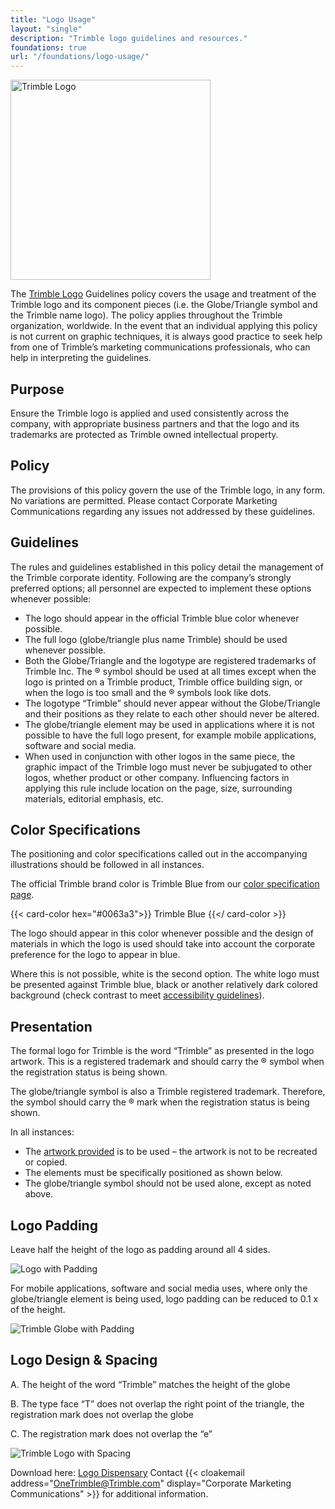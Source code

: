 ```yaml
---
title: "Logo Usage"
layout: "single"
description: "Trimble logo guidelines and resources."
foundations: true
url: "/foundations/logo-usage/"
---
```


<img src="/img/trimble-logo.svg" width="320" class="mb-2" alt="Trimble Logo">

The [Trimble Logo](https://brandfolder.com/trimble-brandfolder/trimble) Guidelines policy covers the usage and treatment of the Trimble logo and its component pieces (i.e. the Globe/Triangle symbol and the Trimble name logo). The policy applies throughout the Trimble organization, worldwide. In the event that an individual applying this policy is not current on graphic techniques, it is always good practice to seek help from one of Trimble’s marketing communications professionals, who can help in interpreting the guidelines.

## Purpose

Ensure the Trimble logo is applied and used consistently across the company, with appropriate business partners and that the logo and its trademarks are protected as Trimble owned intellectual property.

## Policy

The provisions of this policy govern the use of the Trimble logo, in any form. No variations are permitted. Please contact Corporate Marketing Communications regarding any issues not addressed by these guidelines.

## Guidelines

The rules and guidelines established in this policy detail the management of the Trimble corporate identity. Following are the company’s strongly preferred options; all personnel are expected to implement these options whenever possible:

- The logo should appear in the official Trimble blue color whenever possible.
- The full logo (globe/triangle plus name Trimble) should be used whenever possible.
- Both the Globe/Triangle and the logotype are registered trademarks of Trimble Inc. The ® symbol should be used at all times except when the logo is printed on a Trimble product, Trimble office building sign, or when the logo is too small and the ® symbols look like dots.
- The logotype “Trimble” should never appear without the Globe/Triangle and their positions as they relate to each other should never be altered.
- The globe/triangle element may be used in applications where it is not possible to have the full logo present, for example mobile applications, software and social media.
- When used in conjunction with other logos in the same piece, the graphic impact of the Trimble logo must never be subjugated to other logos, whether product or other company. Influencing factors in applying this rule include location on the page, size, surrounding materials, editorial emphasis, etc.

## Color Specifications

The positioning and color specifications called out in the accompanying illustrations should be followed in all instances.

The official Trimble brand color is Trimble Blue from our [color specification page](https://brandfolder.com/trimble-brandfolder/trimble#!asset/q8g55hvc98w64r6wrt7v7frn).

{{< card-color hex="#0063a3">}}
Trimble Blue
{{</ card-color >}}

The logo should appear in this color whenever possible and the design of materials in which the logo is used should take into account the corporate preference for the logo to appear in blue.

Where this is not possible, white is the second option. The white logo must be presented against Trimble blue, black or another relatively dark colored background (check contrast to meet [accessibility guidelines](/foundations/accessibility/)).

## Presentation

The formal logo for Trimble is the word “Trimble” as presented in the logo artwork. This is a registered trademark and should carry the ® symbol when the registration status is being shown.

The globe/triangle symbol is also a Trimble registered trademark. Therefore, the symbol should carry the ® mark when the registration status is being shown.

In all instances:

- The [artwork provided](https://brandfolder.com/trimble-brandfolder/trimble) is to be used – the artwork is not to be recreated or copied.
- The elements must be specifically positioned as shown below.
- The globe/triangle symbol should not be used alone, except as noted above.

## Logo Padding

Leave half the height of the logo as padding around all 4 sides.

![Logo with Padding](/img/Trimble-Logo-Breathing-Space.png)

For mobile applications, software and social media uses, where only the globe/triangle element is being used, logo padding can be reduced to 0.1 x of the height.

![Trimble Globe with Padding](/img/Trimble-Globe.png)

## Logo Design & Spacing

A. The height of the word “Trimble” matches the height of the globe

B. The type face “T” does not overlap the right point of the triangle, the registration mark does not overlap the globe

C. The registration mark does not overlap the “e”

![Trimble Logo with Spacing](/img/Trimble-Logo-Spacing.png)

Download here: [Logo Dispensary](https://brandfolder.com/trimble-brandfolder/trimble)
Contact {{< cloakemail address="OneTrimble@Trimble.com" display="Corporate Marketing Communications" >}} for additional information.
